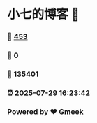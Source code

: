 # 小七的博客 :link:  
### :page_facing_up: [453](/tag.html) 
### :speech_balloon: 0 
### :hibiscus: 135401 
### :alarm_clock: 2025-07-29 16:23:42 
### Powered by :heart: [Gmeek](https://github.com/Meekdai/Gmeek)
